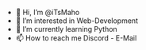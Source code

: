 - 👋 Hi, I’m @iTsMaho
- 👀 I’m interested in Web-Development
- 🌱 I’m currently learning Python 
- 📫 How to reach me Discord - E-Mail

<!---
iTsMaho/iTsMaho is a ✨ special ✨ repository because its `README.md` (this file) appears on your GitHub profile.
You can click the Preview link to take a look at your changes.
--->
